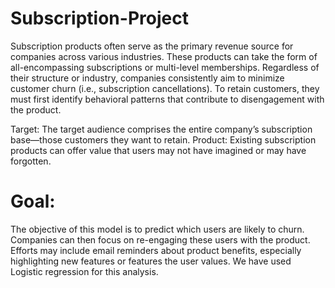 # Subscription-Project

Subscription products often serve as the primary revenue source for companies across various industries. These products can take the form of all-encompassing subscriptions or multi-level memberships. Regardless of their structure or industry, companies consistently aim to minimize customer churn (i.e., subscription cancellations). To retain customers, they must first identify behavioral patterns that contribute to disengagement with the product.

Target:
The target audience comprises the entire company’s subscription base—those customers they want to retain.
Product:
Existing subscription products can offer value that users may not have imagined or may have forgotten.

# Goal:
The objective of this model is to predict which users are likely to churn. Companies can then focus on re-engaging these users with the product. Efforts may include email reminders about product benefits, especially highlighting new features or features the user values.
We have used Logistic regression for this analysis.
